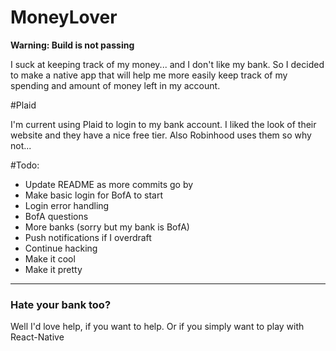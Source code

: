 # MoneyLover

**Warning: Build is not passing**

I suck at keeping track of my money... and I don't like my bank. So I decided to make a native app that will help me more easily keep track of my spending and amount of money left in my account. 

#Plaid

I'm current using Plaid to login to my bank account. I liked the look of their website and they have a nice free tier. Also Robinhood uses them so why not...

#Todo:
* Update README as more commits go by
* Make basic login for BofA to start
* Login error handling
* BofA questions
* More banks (sorry but my bank is BofA)
* Push notifications if I overdraft
* Continue hacking
* Make it cool
* Make it pretty

------------------------
### Hate your bank too?
Well I'd love help, if you want to help. Or if you simply want to play with React-Native
